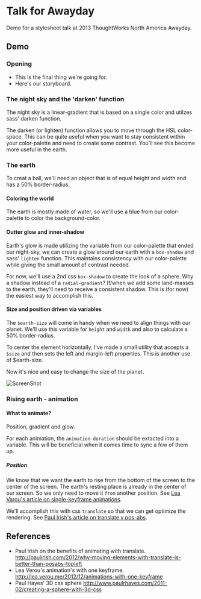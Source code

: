 Talk for Awayday
===================

Demo for a stylesheet talk at 2013 ThoughtWorks North America Awayday.


## Demo

### Opening
* This is the final thing we're going for.
* Here's our storyboard.


### The night sky and the 'darken' function
The night sky is a linear-gradient that is based on a single color and utilzes sass' darken function.

The darken (or lighten) function allows you to move through the HSL color-space. This can be quite useful when you want to stay consistent within your color-palette and need to create some contrast.  You'll see this become more useful in the earth.


### The earth
To creat a ball, we'll need an object that is of equal height and width and has a 50% border-radius.


#### Coloring the world
The earth is mostly made of water, so we'll use a blue from our color-palette to color the background-color.


#### Outter glow and inner-shadow
Earth's glow is made utilizing the variable from our color-palette that ended our night-sky, we can create a glow around our earth with a `box-shadow` and sass' `lighten` function.  This maintains consistency with our color-palette while giving the small amount of contrast needed.

For now, we'll use a 2nd css `box-shadow` to create the look of a sphere. Why a shadow instead of a `radial-gradient`? If/when we add some land-masses to the earth, they'll need to receive a consistent shadow.  This is (for now) the easiest way to accomplish this.

#### Size and position driven via variables
The `$earth-size` will come in handy when we need to align things with our planet.  We'll use this variable for `height` and `width` and also to calculate a 50% border-radius.

To center the element horizontally, I've made a small utility that accepts a `$size` and then sets the left and margin-left properties.  This is another use of $earth-size.

Now it's nice and easy to change the size of the planet.

![ScreenShot](https://raw.github.com/matthewcopeland/orbits/master/screenshots/01.png)

### Rising earth - animation

#### What to animate?
Position, gradient and glow.



For each animation, the `animation-duration` should be extacted into a variable. This will be beneficial when it comes time to sync a few of them up.

##### Position
We know that we want the earth to rise from the bottom of the screen to the center of the screen. The earth's resting place is already in the center of our screen. So we only need to move it `from` another position. See [Lea Varou's article on single-keyframe animations](http://lea.verou.me/2012/12/animations-with-one-keyframe).

We'll accomplish this with css `translate` so that we can get optimize the rendering. See [Paul Irish's article on translate v pos-abs](http://paulirish.com/2012/why-moving-elements-with-translate-is-better-than-posabs-topleft).




## References
* Paul Irish on the benefits of animating with translate. http://paulirish.com/2012/why-moving-elements-with-translate-is-better-than-posabs-topleft
* Lea Verou's animation's with one keyframe. http://lea.verou.me/2012/12/animations-with-one-keyframe
* Paul Hayes' 3D css sphere http://www.paulrhayes.com/2011-02/creating-a-sphere-with-3d-css
